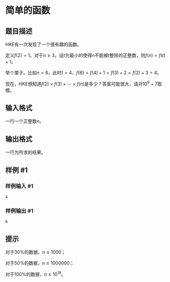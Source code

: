 # 简单的函数

## 题目描述

HKE有一次发现了一个很有趣的函数。

定义$f(2)=1$。对于$n\geq3$，设$t$为最小的使得$n$不能被$t$整除的正整数，则$f(n)=f(t)+1$。

举个栗子。比如$n=6$，此时$t=4$，$f(6)=f(4)+1=f(3)+2=f(2)+3=4$。

现在，HKE想知道$f(2)\times f(3)\times\cdots\times f(n)$是多少？答案可能很大，请对$10^9+7$取模。


## 输入格式

一行一个正整数$n$。


## 输出格式

一行为所求的结果。


## 样例 #1

### 样例输入 #1
```
4
```

### 样例输出 #1

```
6
```

## 提示

对于30%的数据，$n\leq1000$；

对于50%的数据，$n\leq1000000$；

对于100%的数据，$n\leq10^{18}$。

